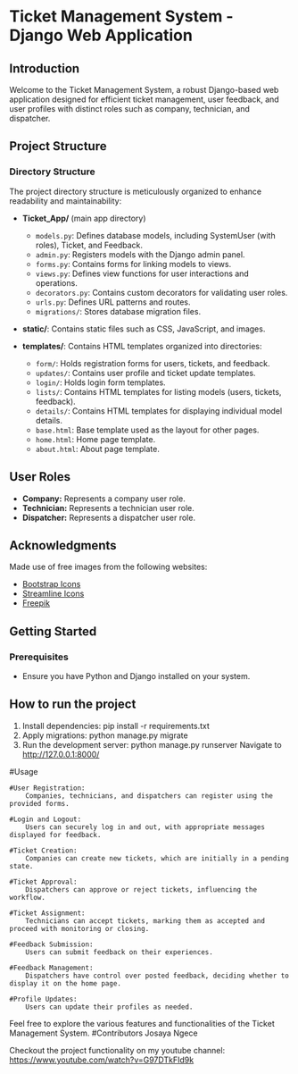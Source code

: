 # Ticket Management System - Django Web Application

## Introduction

Welcome to the Ticket Management System, a robust Django-based web application designed for efficient ticket management, user feedback, and user profiles with distinct roles such as company, technician, and dispatcher.

## Project Structure

### Directory Structure

The project directory structure is meticulously organized to enhance readability and maintainability:

- **Ticket_App/** (main app directory)
  - `models.py`: Defines database models, including SystemUser (with roles), Ticket, and Feedback.
  - `admin.py`: Registers models with the Django admin panel.
  - `forms.py`: Contains forms for linking models to views.
  - `views.py`: Defines view functions for user interactions and operations.
  - `decorators.py`: Contains custom decorators for validating user roles.
  - `urls.py`: Defines URL patterns and routes.
  - `migrations/`: Stores database migration files.

- **static/**: Contains static files such as CSS, JavaScript, and images.

- **templates/**: Contains HTML templates organized into directories:
  - `form/`: Holds registration forms for users, tickets, and feedback.
  - `updates/`: Contains user profile and ticket update templates.
  - `login/`: Holds login form templates.
  - `lists/`: Contains HTML templates for listing models (users, tickets, feedback).
  - `details/`: Contains HTML templates for displaying individual model details.
  - `base.html`: Base template used as the layout for other pages.
  - `home.html`: Home page template.
  - `about.html`: About page template.

## User Roles

- **Company:** Represents a company user role.
- **Technician:** Represents a technician user role.
- **Dispatcher:** Represents a dispatcher user role.

## Acknowledgments

Made use of free images from the following websites:

- [Bootstrap Icons](https://icons.getbootstrap.com/)
- [Streamline Icons](https://www.streamlinehq.com/)
- [Freepik](https://www.freepik.com)

## Getting Started

### Prerequisites
- Ensure you have Python and Django installed on your system.

## How to run the project
1. Install dependencies:
  pip install -r requirements.txt
2. Apply migrations:
  python manage.py migrate
3. Run the development server:
  python manage.py runserver
Navigate to http://127.0.0.1:8000/

#Usage

    #User Registration:
        Companies, technicians, and dispatchers can register using the provided forms.

    #Login and Logout:
        Users can securely log in and out, with appropriate messages displayed for feedback.

    #Ticket Creation:
        Companies can create new tickets, which are initially in a pending state.

    #Ticket Approval:
        Dispatchers can approve or reject tickets, influencing the workflow.

    #Ticket Assignment:
        Technicians can accept tickets, marking them as accepted and proceed with monitoring or closing.

    #Feedback Submission:
        Users can submit feedback on their experiences.

    #Feedback Management:
        Dispatchers have control over posted feedback, deciding whether to display it on the home page.

    #Profile Updates:
        Users can update their profiles as needed.

Feel free to explore the various features and functionalities of the Ticket Management System.
#Contributors
    Josaya Ngece

Checkout the project functionality on my youtube channel: https://www.youtube.com/watch?v=G97DTkFId9k

